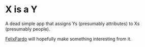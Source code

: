 # X is a Y

A dead simple app that assigns Ys (presumably attributes) to Xs (presumably people).

[FelixFardo](https://twitter.com/FelixFardo) will hopefully make something interesting from it.